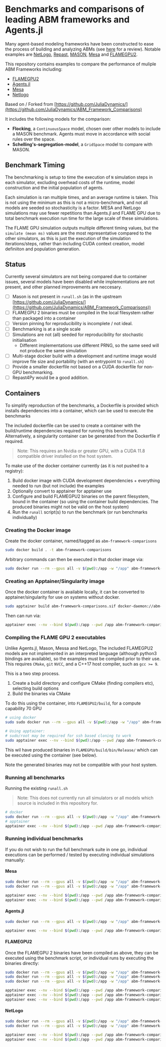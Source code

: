 # Benchmarks and comparisons of leading ABM frameworks and Agents.jl

Many agent-based modeling frameworks have been constructed to ease the process of building and analyzing ABMs (see [here](http://dx.doi.org/10.1016/j.cosrev.2017.03.001) for a review).
Notable examples are [NetLogo](https://ccl.northwestern.edu/netlogo/), [Repast](https://repast.github.io/index.html), [MASON](https://journals.sagepub.com/doi/10.1177/0037549705058073), [Mesa](https://github.com/projectmesa/mesa) and [FLAMEGPU2](https://github.com/FLAMEGPU/FLAMEGPU2).

This repository contains examples to compare the performance of muliple ABM Frameworks including:

+ [FLAMEGPU2](https://github.com/FLAMEGPU/FLAMEGPU2)
+ [Agents.jl](https://github.com/JuliaDynamics/Agents.jl)
+ [Mesa](https://github.com/projectmesa/mesa)
+ [Netlogo](https://ccl.northwestern.edu/netlogo/)
<!-- + [Mason](https://cs.gmu.edu/~eclab/projects/mason/) -->

Based on / Forked from [https://github.com/JuliaDynamics/](https://github.com/JuliaDynamics/ABM_Framework_Comparisons)

It includes the following models for the comparison:

- **Flocking**, a `ContinuousSpace` model, chosen over other models to include a MASON benchmark. Agents must move in accordance with social rules over the space.
- **Schelling's-segregation-model**, a `GridSpace` model to compare with MASON.

## Benchmark Timing

The benchmarking is setup to time the execution of `N` simulation steps in each simulator, excluding overhead costs of the runtime, model construction and the initial population of agents.

Each simulation is ran multiple times, and an average runtime is taken. This is not using the minimum as this is not a micro-benchmark, and not all models are seeded so stochasticity is a factor.
MESA and NetLogo simulations may use fewer repetitions than Agents.jl and FLAME GPU due to total benchmark execution run time for the large scale of these simulations.

The FLAME GPU simulation outputs multiple different timing values, but the `simulate (mean ms)` values are the most representative compared to the other simulators, as this is just the execution of the simulation iterations/steps, rather than including CUDA context creation, model definiiton and population generation. 

## Status

Currently several simulators are not being compared due to container issues, several models have been disabled while implementations are not present, and other planned improvements are neccesary.

+ [ ] Mason is not present in `runall.sh` (as in the upstream [https://github.com/JuliaDynamics/](https://github.com/JuliaDynamics/ABM_Framework_Comparisons))
+ [ ] FLAMEGPU 2 binaries must be compiled in the local filesystem rather than packaged into a container
+ [ ] Version pinning for reproducibility is incomplete / not ideal.
+ [ ] Benchmarking is at a single scale
+ [ ] Simulations are not (all) seeded for reproducibility for stochastic initialisation
  + Different implementations use different PRNG, so the same seed will not produce the same simulation
+ [ ] Multi-stage docker build with a development and runtime image would improve file size and portability (with an entrypoint to `runall.sh`)
+ [ ] Provide a smaller dockerfile not based on a CUDA dockerfile for non-GPU benchmarking.
+ [ ] Repast4Py would be a good addition.

## Containers

To simplify reproduction of the benchmarks, a Dockerfile is provided which installs dependencies into a container, which can be used to execute the benchmarks

The included dockerfile can be used to create a container with the build/runtime dependencies required for running this benchmark.
Alternatively, a singularity container can be generated from the Dockerfile if required.

> Note: This requires an Nvidia or greater GPU, with a CUDA 11.8 compatible driver installed on the host system.

To make use of the docker container currently (as it is not pushed to a registry):

1. Build docker image with CUDA development dependencies + everything needed to run (but not include) the examples
2. Optionally convert to apptainer for apptainer use
3. Configure and build FLAMEGPU2 binaries on the parent filesystem, bound in the container (so using the container build dependencies. The produced binaries might not be valid on the host system)
4. Run the `runall` script(s) to run the benchmark (or run benchmarks individually)

### Creating the Docker image

Create the docker container, named/tagged as `abm-framework-comparisons`

```bash
sudo docker build . -t abm-framework-comparisons
```

Arbitrary commands can then be executed in that docker image via:

```bash
sudo docker run --rm --gpus all -v $(pwd):/app -w "/app" abm-framework-comparisons nvidia-smi
```

### Creating an Apptainer/Singularity image

Once the docker container is available locally, it can be converted to apptainer/singularity for use on systems without docker.

```bash
sudo apptainer build abm-framework-comparisons.sif docker-daemon://abm-framework-comparisons:latest
```

Then can run via:

```bash
apptainer exec --nv --bind $(pwd):/app --pwd /app abm-framework-comparisons.sif nvidia-smi
```

### Compiling the FLAME GPU 2 executables

Unlike Agents.jl, Mason, Messa and NetLogo, The included FLAMEGPU2 models are not implemented in an interpreted language (although python3 bindings are available), so the examples must be compiled prior to their use. This requires `CMake`, `git` `NVCC`, and a C++17 host compiler, such as `gcc >= 9`.

This is a two step process.

1. Create a build directory and configure CMake (finding compilers etc), selecting build options
2. Build the binaries via CMake

To do this using the container, into `FLAMEGPU2/build`, for a compute capability 70 GPU

```bash
# using docker
sudo sudo docker run --rm --gpus all -v $(pwd):/app -w "/app" abm-framework-comparisons bash -c "cmake -S FLAMEGPU2 -B FLAMEGPU2/build .. -DCUDA_ARCH=70,80 -DSEATBELTS=OFF && cmake --build FLAMEGPU2/build --target all -j `nproc`"

# Using apptainer:
# sudo/root may be required for ssh based cloning to work
sudo apptainer exec --nv --bind $(pwd):/app --pwd /app abm-framework-comparisons.sif bash -c "cmake -S FLAMEGPU2 -B FLAMEGPU2/build .. -DCUDA_ARCH=70,80 -DSEATBELTS=OFF && cmake --build FLAMEGPU2/build --target all -j `nproc`"
```

This wil have produced binaries in `FLAMEGPU/build/bin/Release/` which can be executed using the container (see below).

Note the generated binaries may not be compatible with your host system.

### Running all benchmarks

Running the existing `runall.sh`

> Note: This does not currently run all simulators or all models which source is included in this repository for.

```bash
# docker
sudo docker run --rm --gpus all -v $(pwd):/app -w "/app" abm-framework-comparisons ./runall.sh
# apptainer
apptainer exec --nv --bind $(pwd):/app --pwd /app abm-framework-comparisons.sif ./runall.sh
```

### Running individual benchmarks

If you do not wish to run the full benchmark suite in one go, individual executions can be performed / tested by executing individual simulations manually:

#### Mesa

```bash
sudo docker run --rm --gpus all -v $(pwd):/app -w "/app" abm-framework-comparisons bash -c "python3 Mesa/Flocking/benchmark.py"
sudo docker run --rm --gpus all -v $(pwd):/app -w "/app" abm-framework-comparisons bash -c "python3 Mesa/Schelling/benchmark.py"
```

```bash
apptainer exec --nv --bind $(pwd):/app --pwd /app abm-framework-comparisons.sif bash -c "python3 Mesa/Flocking/benchmark.py"
apptainer exec --nv --bind $(pwd):/app --pwd /app abm-framework-comparisons.sif bash -c "python3 Mesa/Schelling/benchmark.py"
```

#### Agents.jl

```bash
sudo docker run --rm --gpus all -v $(pwd):/app -w "/app" abm-framework-comparisons bash -c "julia --project=@. Agents/benchmark.jl"
```

```bash
apptainer exec --nv --bind $(pwd):/app --pwd /app abm-framework-comparisons.sif bash -c "julia --project=@. Agents/benchmark.jl"
```

#### FLAMEGPU2

Once the FLAMEGPU 2 binaries have been compiled as above, they can be executed using the benchmark script, or individual runs by executing the binaries directly:

```bash
sudo docker run --rm --gpus all -v $(pwd):/app -w "/app" abm-framework-comparisons bash -c "python3 FLAMEGPU2/benchmark.py"
sudo docker run --rm --gpus all -v $(pwd):/app -w "/app" abm-framework-comparisons bash -c "./FLAMEGPU2/build/bin/Release/boids2D -s 100 -t"
sudo docker run --rm --gpus all -v $(pwd):/app -w "/app" abm-framework-comparisons bash -c "./FLAMEGPU2/build/bin/Release/schelling -s 100 -t"
```

```bash
apptainer exec --nv --bind $(pwd):/app --pwd /app abm-framework-comparisons.sif bash -c "python3 FLAMEGPU2/benchmark.py"
apptainer exec --nv --bind $(pwd):/app --pwd /app abm-framework-comparisons.sif bash -c "./FLAMEGPU2/build/bin/Release/boids2D -s 100 -t"
apptainer exec --nv --bind $(pwd):/app --pwd /app abm-framework-comparisons.sif bash -c "./FLAMEGPU2/build/bin/Release/schelling -s 100 -t"
```

<!-- #### Mason

Mason runs are not currently supported/tested via the container. -->

#### NetLogo

```bash
sudo docker run --rm --gpus all -v $(pwd):/app -w "/app" abm-framework-comparisons ./netlogo_flock.sh
sudo docker run --rm --gpus all -v $(pwd):/app -w "/app" abm-framework-comparisons ./netlogo_s.sh
```

```bash
apptainer exec --nv --bind $(pwd):/app --pwd /app abm-framework-comparisons.sif ./netlogo_forest.sh
apptainer exec --nv --bind $(pwd):/app --pwd /app abm-framework-comparisons.sif ./netlogo_s.sh
```
